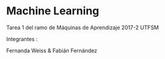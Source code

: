 # Machine Learning

Tarea 1 del ramo de Máquinas de Aprendizaje 2017-2 UTFSM

Integrantes :

Fernanda Weiss 
&
Fabián Fernández 
